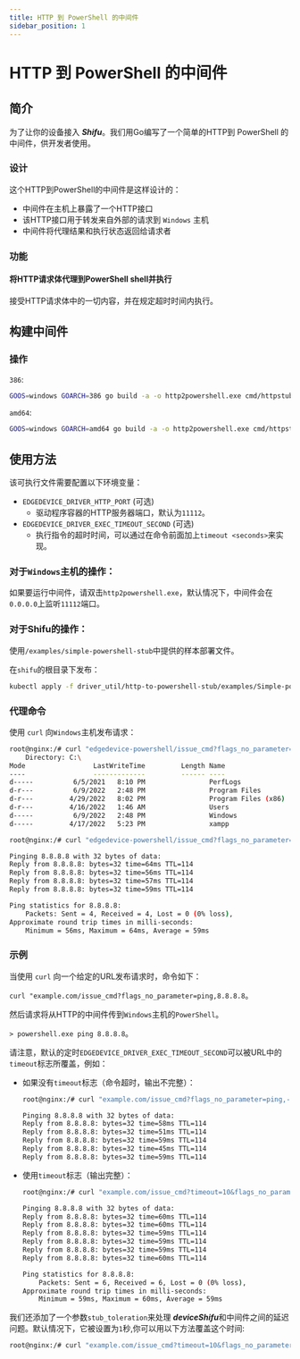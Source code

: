 ```yaml
---
title: HTTP 到 PowerShell 的中间件
sidebar_position: 1
---
```


# HTTP 到 PowerShell 的中间件

## 简介

为了让你的设备接入 ***Shifu***。我们用Go编写了一个简单的HTTP到 PowerShell 的中间件，供开发者使用。

### 设计

这个HTTP到PowerShell的中间件是这样设计的：

- 中间件在主机上暴露了一个HTTP接口
- 该HTTP接口用于转发来自外部的请求到 `Windows` 主机
- 中间件将代理结果和执行状态返回给请求者

### 功能

#### 将HTTP请求体代理到PowerShell shell并执行

接受HTTP请求体中的一切内容，并在规定超时时间内执行。

## 构建中间件

### 操作

`386`:

```bash
GOOS=windows GOARCH=386 go build -a -o http2powershell.exe cmd/httpstub/powershellstub/powershellstub.go
```

`amd64`:

```bash
GOOS=windows GOARCH=amd64 go build -a -o http2powershell.exe cmd/httpstub/powershellstub/powershellstub.go
```

## 使用方法

该可执行文件需要配置以下环境变量：

- `EDGEDEVICE_DRIVER_HTTP_PORT` (可选)
  - 驱动程序容器的HTTP服务器端口，默认为`11112`。
- `EDGEDEVICE_DRIVER_EXEC_TIMEOUT_SECOND` (可选)
  - 执行指令的超时时间，可以通过在命令前面加上`timeout <seconds>`来实现。

### 对于`Windows`主机的操作：

如果要运行中间件，请双击`http2powershell.exe`，默认情况下，中间件会在`0.0.0.0`上监听`11112`端口。

### 对于Shifu的操作：

使用`/examples/simple-powershell-stub`中提供的样本部署文件。

在`shifu`的根目录下发布：

```bash
kubectl apply -f driver_util/http-to-powershell-stub/examples/Simple-powershell-stub
```

### 代理命令

使用 `curl` 向`Windows`主机发布请求：

```bash
root@nginx:/# curl "edgedevice-powershell/issue_cmd?flags_no_parameter=ls,C:"
    Directory: C:\
Mode                 LastWriteTime         Length Name                                                   
----                 -------------         ------ ----                                                   
d-----          6/5/2021   8:10 PM                PerfLogs                                               
d-r---          6/9/2022   2:48 PM                Program Files                                          
d-r---         4/29/2022   8:02 PM                Program Files (x86)                                    
d-r---         4/16/2022   1:46 AM                Users                                                  
d-----          6/9/2022   2:48 PM                Windows                                                
d-----         4/17/2022   5:23 PM                xampp                                                     

root@nginx:/# curl "edgedevice-powershell/issue_cmd?flags_no_parameter=ping,8.8.8.8"

Pinging 8.8.8.8 with 32 bytes of data:
Reply from 8.8.8.8: bytes=32 time=64ms TTL=114
Reply from 8.8.8.8: bytes=32 time=56ms TTL=114
Reply from 8.8.8.8: bytes=32 time=57ms TTL=114
Reply from 8.8.8.8: bytes=32 time=59ms TTL=114

Ping statistics for 8.8.8.8:
    Packets: Sent = 4, Received = 4, Lost = 0 (0% loss),
Approximate round trip times in milli-seconds:
    Minimum = 56ms, Maximum = 64ms, Average = 59ms
```

### 示例

当使用 `curl` 向一个给定的URL发布请求时，命令如下：

`curl "example.com/issue_cmd?flags_no_parameter=ping,8.8.8.8`。

然后请求将从HTTP的中间件传到`Windows`主机的`PowerShell`。

`> powershell.exe ping 8.8.8.8`。

请注意，默认的定时`EDGEDEVICE_DRIVER_EXEC_TIMEOUT_SECOND`可以被URL中的`timeout`标志所覆盖，例如：

- 如果没有`timeout`标志（命令超时，输出不完整）：
    ```bash
    root@nginx:/# curl "example.com/issue_cmd?flags_no_parameter=ping,-n,6,8.8.8.8"   

    Pinging 8.8.8.8 with 32 bytes of data:
    Reply from 8.8.8.8: bytes=32 time=58ms TTL=114
    Reply from 8.8.8.8: bytes=32 time=51ms TTL=114
    Reply from 8.8.8.8: bytes=32 time=59ms TTL=114
    Reply from 8.8.8.8: bytes=32 time=45ms TTL=114
    Reply from 8.8.8.8: bytes=32 time=59ms TTL=114
    ```
- 使用`timeout`标志（输出完整）：
    ```bash
    root@nginx:/# curl "example.com/issue_cmd?timeout=10&flags_no_parameter=ping,-n,6,8.8.8.8" 

    Pinging 8.8.8.8 with 32 bytes of data:
    Reply from 8.8.8.8: bytes=32 time=60ms TTL=114
    Reply from 8.8.8.8: bytes=32 time=60ms TTL=114
    Reply from 8.8.8.8: bytes=32 time=59ms TTL=114
    Reply from 8.8.8.8: bytes=32 time=59ms TTL=114
    Reply from 8.8.8.8: bytes=32 time=59ms TTL=114
    Reply from 8.8.8.8: bytes=32 time=60ms TTL=114

    Ping statistics for 8.8.8.8:
        Packets: Sent = 6, Received = 6, Lost = 0 (0% loss),
    Approximate round trip times in milli-seconds:
        Minimum = 59ms, Maximum = 60ms, Average = 59ms
    ```

我们还添加了一个参数`stub_toleration`来处理 ***deviceShifu***和中间件之间的延迟问题。默认情况下，它被设置为`1`秒,你可以用以下方法覆盖这个时间:

```bash 
root@nginx:/# curl "example.com/issue_cmd?timeout=10&flags_no_parameter=ping,-n,6,8.8.8.8&stub_toleration=0" 
```
